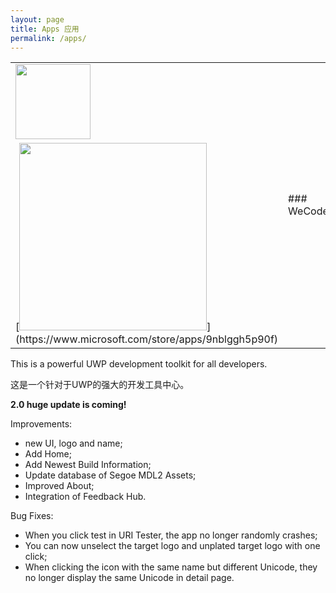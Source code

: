```yaml
---
layout: page
title: Apps 应用
permalink: /apps/
---
```

<table width="100%" border="0">
  <tr>
    <td width="40%"><img src="{{ site.baseurl }}/images/wecode.png" width="120px"/></th>
    <td width="60%" rowspan="2">
    ### WeCode
    </th>
  </tr>
  <tr>
    <td width="40%">
    [<img src="{{ site.baseurl }}/images/get-app.png" width="300px"/>](https://www.microsoft.com/store/apps/9nblggh5p90f)
     </td>
  </tr>
</table>
This is a powerful UWP development toolkit for all developers.

这是一个针对于UWP的强大的开发工具中心。



**2.0 huge update is coming!**


Improvements: 


- new UI, logo and name; 
- Add Home; 
- Add Newest Build Information; 
- Update database of Segoe MDL2 Assets; 
- Improved About; 
- Integration of Feedback Hub. 

Bug Fixes: 


- When you click test in URI Tester, the app no longer randomly crashes; 
- You can now unselect the target logo and unplated target logo with one click; 
- When clicking the icon with the same name but different Unicode, they no longer display the same Unicode in detail page.  
